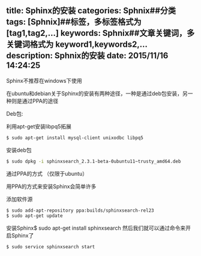 title: Sphinx的安装
categories: Sphnix##分类
tags: [Sphnix]##标签，多标签格式为 [tag1,tag2,...]
keywords: Sphnix##文章关键词，多关键词格式为 keyword1,keywords2,...
description: Sphnix的安装
date: 2015/11/16 14:24:25 
---
Sphinx不推荐在windows下使用

在ubuntu和debian关于Sphinx的安装有两种途径，一种是通过deb包安装，另一种则是通过PPA的途径

Deb包:

利用apt-get安装libpq5拓展
``` bash
$ sudo apt-get install mysql-client unixodbc libpq5
``` 
安装deb包
``` bash
$ sudo dpkg -i sphinxsearch_2.3.1-beta-0ubuntu11~trusty_amd64.deb
``` 

<!--more-->

通过PPA的方式 （仅限于ubuntu）

用PPA的方式来安装Sphinx会简单许多

添加软件源
``` bash
$ sudo add-apt-repository ppa:builds/sphinxsearch-rel23
$ sudo apt-get update
``` 
安装Sphinx$ sudo apt-get install sphinxsearch
然后我们就可以通过命令来开启Sphinx了
``` bash
$ sudo service sphinxsearch start
``` 